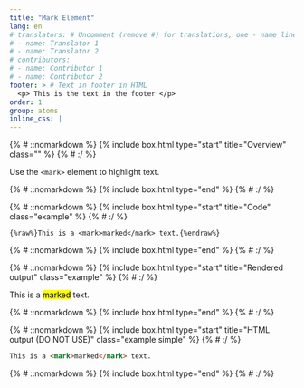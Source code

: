 ```yaml
---
title: "Mark Element"
lang: en
# translators: # Uncomment (remove #) for translations, one - name line per translator.
# - name: Translator 1
# - name: Translator 2
# contributors:
# - name: Contributor 1
# - name: Contributor 2
footer: > # Text in footer in HTML
  <p> This is the text in the footer </p>
order: 1
group: atoms
inline_css: |
---
```


{% # ::nomarkdown %}
{% include box.html type="start" title="Overview" class="" %}
{% # :/ %}

Use the `<mark>` element to highlight text.

{% # ::nomarkdown %}
{% include box.html type="end" %}
{% # :/ %}

{% # ::nomarkdown %}
{% include box.html type="start" title="Code" class="example" %}
{% # :/ %}

```liquid
{%raw%}This is a <mark>marked</mark> text.{%endraw%}
```

{% # ::nomarkdown %}
{% include box.html type="end" %}
{% # :/ %}


{% # ::nomarkdown %}
{% include box.html type="start" title="Rendered output" class="example" %}
{% # :/ %}

This is a <mark>marked</mark> text.

{% # ::nomarkdown %}
{% include box.html type="end" %}
{% # :/ %}

{% # ::nomarkdown %}
{% include box.html type="start" title="HTML output (DO NOT USE)" class="example simple" %}
{% # :/ %}

```html
This is a <mark>marked</mark> text.
```

{% # ::nomarkdown %}
{% include box.html type="end" %}
{% # :/ %}